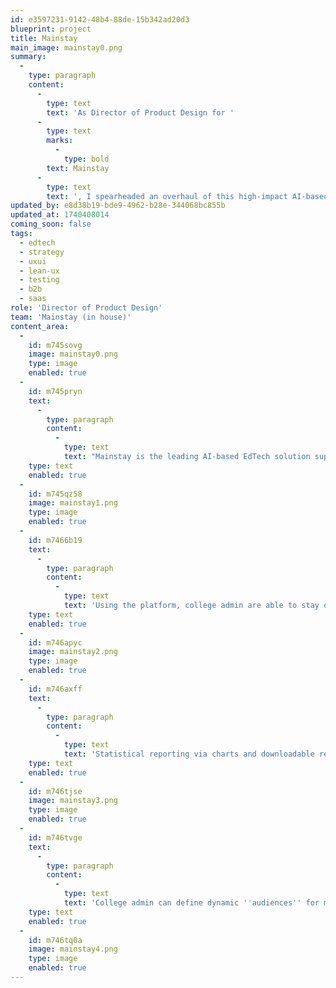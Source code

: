```yaml
---
id: e3597231-9142-48b4-88de-15b342ad20d3
blueprint: project
title: Mainstay
main_image: mainstay0.png
summary:
  -
    type: paragraph
    content:
      -
        type: text
        text: 'As Director of Product Design for '
      -
        type: text
        marks:
          -
            type: bold
        text: Mainstay
      -
        type: text
        text: ', I spearheaded an overhaul of this high-impact AI-based EdTech platform, helping level the playing field for historically underserved student populations at college.'
updated_by: e8d38b19-bde9-4962-b28e-344068bc855b
updated_at: 1740408014
coming_soon: false
tags:
  - edtech
  - strategy
  - uxui
  - lean-ux
  - testing
  - b2b
  - saas
role: 'Director of Product Design'
team: 'Mainstay (in house)'
content_area:
  -
    id: m745sovg
    image: mainstay0.png
    type: image
    enabled: true
  -
    id: m745pryn
    text:
      -
        type: paragraph
        content:
          -
            type: text
            text: "Mainstay is the leading AI-based EdTech solution supporting students at colleges and universities.  It reponds to student enquiries at a personal level, while also allowing cohort-based outgoing 'campaigns' messaging, all via SMS."
    type: text
    enabled: true
  -
    id: m745qz58
    image: mainstay1.png
    type: image
    enabled: true
  -
    id: m7466b19
    text:
      -
        type: paragraph
        content:
          -
            type: text
            text: 'Using the platform, college admin are able to stay on top of campus messaging, while also gaining insight into trends in student concerns, measuring and improving on effectiveness of campaigns, and gaining crucial visibility into students in need of human-outreach or additional support.'
    type: text
    enabled: true
  -
    id: m746apyc
    image: mainstay2.png
    type: image
    enabled: true
  -
    id: m746axff
    text:
      -
        type: paragraph
        content:
          -
            type: text
            text: 'Statistical reporting via charts and downloadable reports allows colleges to improve their communication with their students throughout the annual semester cycle.'
    type: text
    enabled: true
  -
    id: m746tjse
    image: mainstay3.png
    type: image
    enabled: true
  -
    id: m746tvge
    text:
      -
        type: paragraph
        content:
          -
            type: text
            text: 'College admin can define dynamic ''audiences'' for messaging, such as "second year Spanish-speaking female students with high-GPA".'
    type: text
    enabled: true
  -
    id: m746tq0a
    image: mainstay4.png
    type: image
    enabled: true
---
```

